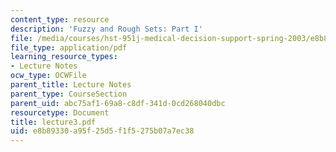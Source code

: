 ```yaml
---
content_type: resource
description: 'Fuzzy and Rough Sets: Part I'
file: /media/courses/hst-951j-medical-decision-support-spring-2003/e8b89330a95f25d5f1f5275b07a7ec38_lecture3.pdf
file_type: application/pdf
learning_resource_types:
- Lecture Notes
ocw_type: OCWFile
parent_title: Lecture Notes
parent_type: CourseSection
parent_uid: abc75af1-69a8-c8df-341d-0cd268040dbc
resourcetype: Document
title: lecture3.pdf
uid: e8b89330-a95f-25d5-f1f5-275b07a7ec38
---
```

